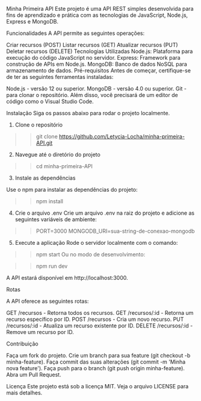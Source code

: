 Minha Primeira API
Este projeto é uma API REST simples desenvolvida para fins de aprendizado e prática com as tecnologias de JavaScript, Node.js, Express e MongoDB.

Funcionalidades
A API permite as seguintes operações:

Criar recursos (POST)
Listar recursos (GET)
Atualizar recursos (PUT)
Deletar recursos (DELETE)
Tecnologias Utilizadas
Node.js: Plataforma para execução do código JavaScript no servidor.
Express: Framework para construção de APIs em Node.js.
MongoDB: Banco de dados NoSQL para armazenamento de dados.
Pré-requisitos
Antes de começar, certifique-se de ter as seguintes ferramentas instaladas:

Node.js - versão 12 ou superior.
MongoDB - versão 4.0 ou superior.
Git - para clonar o repositório.
Além disso, você precisará de um editor de código como o Visual Studio Code.

Instalação
Siga os passos abaixo para rodar o projeto localmente.

1. Clone o repositório

>>git clone https://github.com/Letycia-Locha/minha-primeira-API.git

2. Navegue até o diretório do projeto

>>cd minha-primeira-API

3. Instale as dependências
   
Use o npm para instalar as dependências do projeto:

>>npm install

4. Crie o arquivo .env
Crie um arquivo .env na raiz do projeto e adicione as seguintes variáveis de ambiente:

>>PORT=3000
>>MONGODB_URI=sua-string-de-conexao-mongodb

5. Execute a aplicação
Rode o servidor localmente com o comando:

>>npm start
Ou no modo de desenvolvimento:

>>npm run dev

A API estará disponível em http://localhost:3000.

Rotas

A API oferece as seguintes rotas:

GET /recursos - Retorna todos os recursos.
GET /recursos/:id - Retorna um recurso específico por ID.
POST /recursos - Cria um novo recurso.
PUT /recursos/:id - Atualiza um recurso existente por ID.
DELETE /recursos/:id - Remove um recurso por ID.

Contribuição

Faça um fork do projeto.
Crie um branch para sua feature (git checkout -b minha-feature).
Faça commit das suas alterações (git commit -m 'Minha nova feature').
Faça push para o branch (git push origin minha-feature).
Abra um Pull Request.

Licença
Este projeto está sob a licença MIT. Veja o arquivo LICENSE para mais detalhes.
